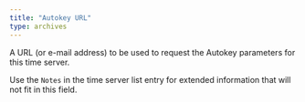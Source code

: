 ```yaml
---
title: "Autokey URL"
type: archives
---
```


A URL (or e-mail address) to be used to request the Autokey parameters for this time server.

Use the `Notes` in the time server list entry for extended information that will not fit in this field. 